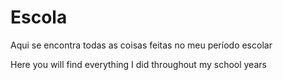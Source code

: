 # Escola
Aqui se encontra todas as coisas feitas no meu período escolar

Here you will find everything I did throughout my school years

